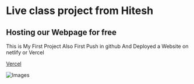 # Live class project from Hitesh

## Hosting our Webpage for free

This is My First Project 
Also First Push in github And Deployed a Website on netlify or Vercel

[Vercel](https://Vercel.com)

![Images](https://img.shields.io/badge/Project--one-Saturday-red)